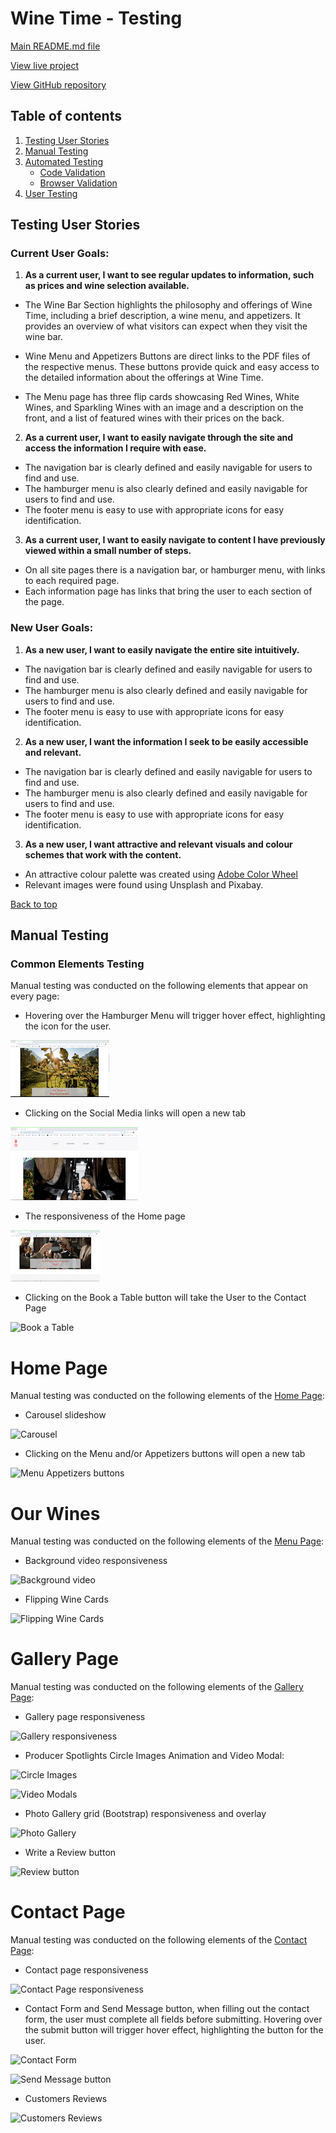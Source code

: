 # Wine Time - Testing
[Main README.md file](https://github.com/irebernardidev/Wine-Time-MP1/blob/main/README.md)

[View live project](https://irebernardidev.github.io/Wine-Time-MP1/)

[View GitHub repository](#)

## Table of contents
1. [Testing User Stories](#testing-user-stories)
2. [Manual Testing](#manual-testing)
3. [Automated Testing](#automated-testing)
   * [Code Validation](#code-validation)
   * [Browser Validation](#browser-validation)
4.  [User Testing](#user-testing)

## Testing User Stories
### Current User Goals:
1. **As a current user, I want to see regular updates to information, such as prices and wine selection available.**
- The Wine Bar Section highlights the philosophy and offerings of Wine Time, including a brief description, a wine menu, and appetizers. It provides an overview of what visitors can expect when they visit the wine bar.

- Wine Menu and Appetizers Buttons are direct links to the PDF files of the respective menus. These buttons provide quick and easy access to the detailed information about the offerings at Wine Time.

- The Menu page has three flip cards showcasing Red Wines, White Wines, and Sparkling Wines with an image and a description on the front, and a list of featured wines with their prices on the back.

2. **As a current user, I want to easily navigate through the site and access the information I require with ease.**
- The navigation bar is clearly defined and easily navigable for users to find and use.
- The hamburger menu is also clearly defined and easily navigable for users to find and use.
- The footer menu is easy to use with appropriate icons for easy identification.

3. **As a current user, I want to easily navigate to content I have previously viewed within a small number of steps.**
- On all site pages there is a navigation bar, or hamburger menu, with links to each required page.
- Each information page has links that bring the user to each section of the page.

### New User Goals:
1. **As a new user, I want to easily navigate the entire site intuitively.**
- The navigation bar is clearly defined and easily navigable for users to find and use.
- The hamburger menu is also clearly defined and easily navigable for users to find and use.
- The footer menu is easy to use with appropriate icons for easy identification.

2. **As a new user, I want the information I seek to be easily accessible and relevant.**
- The navigation bar is clearly defined and easily navigable for users to find and use.
- The hamburger menu is also clearly defined and easily navigable for users to find and use.
- The footer menu is easy to use with appropriate icons for easy identification.

3. **As a new user, I want attractive and relevant visuals and colour schemes that work with the content.**
- An attractive colour palette was created using [Adobe Color Wheel](https://color.adobe.com/create/color-wheel)
- Relevant images were found using Unsplash and Pixabay.

[Back to top](#)

## Manual Testing
### Common Elements Testing
Manual testing was conducted on the following elements that appear on every page:

- Hovering over the Hamburger Menu will trigger hover effect, highlighting the icon for the user.

![Navbar hover effect](assets/videos/Navbar-hover-effect.gif)

- Clicking on the Social Media links will open a new tab

![Social media links](assets/videos/Socialmedia-links.gif)

- The responsiveness of the Home page

![Responsiveness](assets/videos/Home-responsiveness.gif)

- Clicking on the Book a Table button will take the User to the Contact Page

![Book a Table](assets/videos/Book-a-table-button.gif)

# Home Page

Manual testing was conducted on the following elements of the [Home Page](index.html):

- Carousel slideshow

![Carousel](assets/videos/Carousel.gif)

- Clicking on the Menu and/or Appetizers buttons will open a new tab

![Menu Appetizers buttons](assets/videos/Menu-Appetizers.gif)

# Our Wines

Manual testing was conducted on the following elements of the [Menu Page](menu.html):

- Background video responsiveness

![Background video](assets/videos/background-videoclip.gif)

- Flipping Wine Cards

![Flipping Wine Cards](assets/videos/flipping-cards.gif)

# Gallery Page

Manual testing was conducted on the following elements of the [Gallery Page](gallery.html):

- Gallery page responsiveness

![Gallery responsiveness](assets/videos/Gallery-responsiveness.gif)

- Producer Spotlights Circle Images Animation and Video Modal:

![Circle Images](assets/videos/Circle-images.gif)

![Video Modals](assets/videos/Video-modals.gif)

- Photo Gallery grid (Bootstrap) responsiveness and overlay

![Photo Gallery](assets/videos/Photo-gallery.gif)

- Write a Review button

![Review button](assets/videos/Review-button.gif)

# Contact Page

Manual testing was conducted on the following elements of the [Contact Page](contact.html):

- Contact page responsiveness

![Contact Page responsiveness](assets/videos/Contact-responsiveness.gif)

- Contact Form and Send Message button, when filling out the contact form, the user must complete all fields before submitting. Hovering over the submit button will trigger hover effect, highlighting the button for the user.

![Contact Form](assets/videos/Contact-form.gif)

![Send Message button](assets/videos/Send-button.gif)

- Customers Reviews

![Customers Reviews](assets/videos/Customers-reviews.gif)
